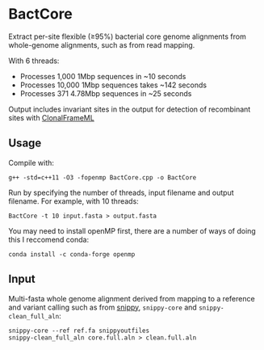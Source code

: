 # BactCore
Extract per-site flexible (≥95%) bacterial core genome alignments from whole-genome alignments, such as from read mapping. 

With 6 threads:

- Processes 1,000 1Mbp sequences in ~10 seconds  
- Processes 10,000 1Mbp sequences takes ~142 seconds 
- Processes 371 4.78Mbp sequences in ~25 seconds  

Output includes invariant sites in the output for detection of recombinant sites with [ClonalFrameML](https://github.com/xavierdidelot/ClonalFrameML)




## Usage
Compile with:
```shell
g++ -std=c++11 -O3 -fopenmp BactCore.cpp -o BactCore
```

Run by specifying the number of threads, input filename and output filename. For example, with 10 threads:
```shell
BactCore -t 10 input.fasta > output.fasta
```

You may need to install openMP first, there are a number of ways of doing this I reccomend conda:

```shell
conda install -c conda-forge openmp
```


## Input

Multi-fasta whole genome alignment derived from mapping to a reference and variant calling such as from [snippy](https://github.com/tseemann/snippy), `snippy-core` and `snippy-clean_full_aln`:

```shell
snippy-core --ref ref.fa snippyoutfiles 
snippy-clean_full_aln core.full.aln > clean.full.aln
```
